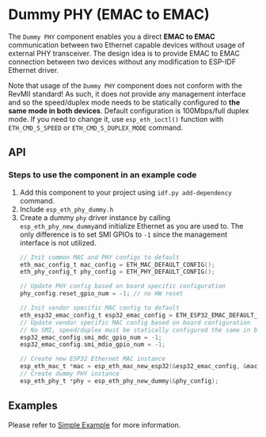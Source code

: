 # Dummy PHY (EMAC to EMAC)

The `Dummy PHY` component enables you a direct **EMAC to EMAC** communication between two Ethernet capable devices without usage of external PHY transceiver. The design idea is to provide EMAC to EMAC connection between two devices without any modification to ESP-IDF Ethernet driver.

Note that usage of the `Dummy PHY` component does not conform with the RevMII standard! As such, it does not provide any management interface and so the speed/duplex mode needs to be statically configured to **the same mode in both devices**. Default configuration is 100Mbps/full duplex mode. If you need to change it, use `esp_eth_ioctl()` function with `ETH_CMD_S_SPEED` or `ETH_CMD_S_DUPLEX_MODE` command.

## API

### Steps to use the component in an example code

1. Add this component to your project using `idf.py add-dependency` command.
2. Include `esp_eth_phy_dummy.h`
3. Create a dummy `phy` driver instance by calling `esp_eth_phy_new_dummy`and initialize Ethernet as you are used to. The only difference is to set SMI GPIOs to `-1` since the management interface is not utilized.
    ```c
    // Init common MAC and PHY configs to default
    eth_mac_config_t mac_config = ETH_MAC_DEFAULT_CONFIG();
    eth_phy_config_t phy_config = ETH_PHY_DEFAULT_CONFIG();

    // Update PHY config based on board specific configuration
    phy_config.reset_gpio_num = -1; // no HW reset

    // Init vendor specific MAC config to default
    eth_esp32_emac_config_t esp32_emac_config = ETH_ESP32_EMAC_DEFAULT_CONFIG();
    // Update vendor specific MAC config based on board configuration
    // No SMI, speed/duplex must be statically configured the same in both devices
    esp32_emac_config.smi_mdc_gpio_num = -1;
    esp32_emac_config.smi_mdio_gpio_num = -1;

    // Create new ESP32 Ethernet MAC instance
    esp_eth_mac_t *mac = esp_eth_mac_new_esp32(&esp32_emac_config, &mac_config);
    // Create dummy PHY instance
    esp_eth_phy_t *phy = esp_eth_phy_new_dummy(&phy_config);
    ```

## Examples

Please refer to [Simple Example](./examples/simple/README.md) for more information.

